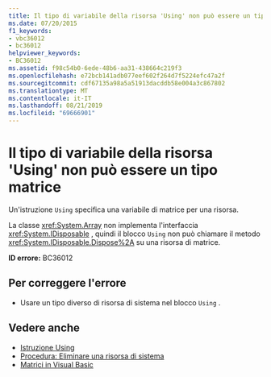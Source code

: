```yaml
---
title: Il tipo di variabile della risorsa 'Using' non può essere un tipo matrice
ms.date: 07/20/2015
f1_keywords:
- vbc36012
- bc36012
helpviewer_keywords:
- BC36012
ms.assetid: f98c54b0-6ede-48b6-aa31-438664c219f3
ms.openlocfilehash: e72bcb141adb077eef602f264d7f5224efc47a2f
ms.sourcegitcommit: cdf67135a98a5a51913dacddb58e004a3c867802
ms.translationtype: MT
ms.contentlocale: it-IT
ms.lasthandoff: 08/21/2019
ms.locfileid: "69666901"
---
```

# <a name="using-resource-variable-type-can-not-be-array-type"></a>Il tipo di variabile della risorsa 'Using' non può essere un tipo matrice
Un'istruzione `Using` specifica una variabile di matrice per una risorsa.  
  
 La classe <xref:System.Array> non implementa l'interfaccia <xref:System.IDisposable> , quindi il blocco `Using` non può chiamare il metodo <xref:System.IDisposable.Dispose%2A> su una risorsa di matrice.  
  
 **ID errore:** BC36012  
  
## <a name="to-correct-this-error"></a>Per correggere l'errore  
  
- Usare un tipo diverso di risorsa di sistema nel blocco `Using` .  
  
## <a name="see-also"></a>Vedere anche

- [Istruzione Using](../../visual-basic/language-reference/statements/using-statement.md)
- [Procedura: Eliminare una risorsa di sistema](../../visual-basic/programming-guide/language-features/control-flow/how-to-dispose-of-a-system-resource.md)
- [Matrici in Visual Basic](../programming-guide/language-features/arrays/index.md)
